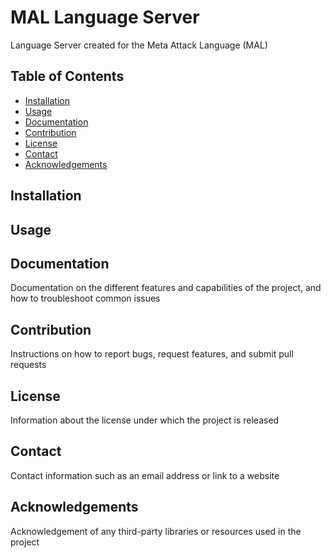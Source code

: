 <!--Project Name-->
# MAL Language Server

<!--A brief description of what the project does-->
Language Server created for the Meta Attack Language (MAL)

## Table of Contents

- [Installation](#installation)
- [Usage](#usage)
- [Documentation](#documentation)
- [Contribution](#contribution)
- [License](#license)
- [Contact](#contact)
- [Acknowledgements](#acknowledgements)

## Installation

<!--Instructions on how to install and set up the project, including any dependencies -->

## Usage
<!--
Instructions on how to use the project, including code snippets and examples
-->
## Documentation

Documentation on the different features and capabilities of the project, and how to troubleshoot common issues

## Contribution

Instructions on how to report bugs, request features, and submit pull requests

## License

Information about the license under which the project is released

## Contact

Contact information such as an email address or link to a website

## Acknowledgements

Acknowledgement of any third-party libraries or resources used in the project